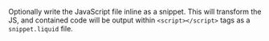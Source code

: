 Optionally write the JavaScript file inline as a snippet. This will transform the JS, and contained code will be output within `<script></script>` tags as a `snippet.liquid` file.
